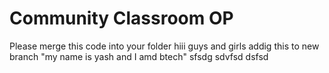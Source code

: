# Community Classroom OP
Please merge this code into your folder
hiii guys and girls
addig this to new branch
"my name is yash and I amd btech"
sfsdg
sdvfsd
dsfsd

